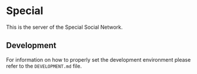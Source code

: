 Special
==

This is the server of the Special Social Network.

Development
--

For information on how to properly set the development environment
please refer to the `DEVELOPMENT.md` file.
